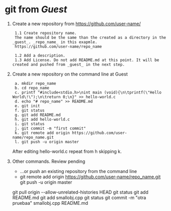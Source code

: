 # git from **_Guest_**

1. Create a new repository from https://github.com/user-name/

		1.1 Create repository name.
		The name should be the same than the created as a directory in the _guest_. _repo_name_ in this exapmle.
		https://github.com/user-name/repo_name
		
		1.2 Add a description.
		1.3 Add License. Do not add README.md at this point. It will be created and pushed from _guest_ in the next step.

2. Create a new repository on the command line at Guest

		a. mkdir repo_name
		b. cd repo_name
		c. printf "#include<stdio.h>\nint main (void){\n\tprintf(\"Hello World\!\");\n\treturn 0;\n}" >> hello-world.c
		d. echo "# repo_name" >> README.md
		e. git init
		f. git status
		g. git add README.md
		h. git add hello-world.c
		i. git status
		j. git commit -m "first commit"
		k. git remote add origin https://github.com/user-name/repo_name.git
		l. git push -u origin master
                
	After editing hello-world.c repeat from h skipping k.


3. Other commands. Review pending

	- …or push an existing repository from the command line
	- git remote add origin https://github.com/user-name/repo_name.git
	git push -u origin master


	git pull origin --allow-unrelated-histories HEAD
	git status
	git add README.md
	git add smallobj.cpp
	git status
	git commit -m "otra pruebaa" smallobj.cpp README.md

